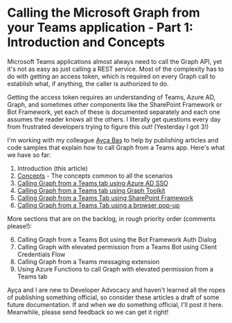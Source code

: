 # Calling the Microsoft Graph from your Teams application - Part 1: Introduction and Concepts

Microsoft Teams applications almost always need to call the Graph API, yet it's not as easy as just calling a REST service. Most of the complexity has to do with getting an access token, which is required on every Graph call to establish what, if anything, the caller is authorized to do. 

Getting the access token requires an understanding of Teams, Azure AD, Graph, and sometimes other components like the SharePoint Framework or Bot Framework, yet each of these is documented separately and each one assumes the reader knows all the others. I literally get questions every day from frustrated developers trying to figure this out! (Yesterday I got 3!)

I'm working with my colleague [Ayça Baş](https://dev.to/aycabs) to help by publishing articles and code samples that explain how to call Graph from a Teams app. Here's what we have so far:

1. Introduction (this article)
2. [Concepts](02-Concepts.md) - The concepts common to all the scenarios
3. [Calling Graph from a Teams tab using Azure AD SSO](#)
4. [Calling Graph from a Teams tab using Graph Toolkit](https://dev.to/aycabs/handling-authentication-in-custom-teams-tabs-using-microsoft-graph-toolkit-53i8)
5. [Calling Graph from a Teams Tab using SharePoint Framework](#)
6. [Calling Graph from a Teams Tab using a browser pop-up](#)

More sections that are on the backlog, in rough priority order (comments please!):

6. Calling Graph from a Teams Bot using the Bot Framework Auth Dialog
7. Calling Graph with elevated permission from a Teams Bot using Client Credentials Flow
8. Calling Graph from a Teams messaging extension
9. Using Azure Functions to call Graph with elevated permission from a Teams tab

Ayça and I are new to Developer Advocacy and haven't learned all the ropes of publishing something official, so consider these articles a draft of some future documentation. If and when we do something official, I'll post it here. Meanwhile, please send feedback so we can get it right!

